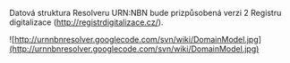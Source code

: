 Datová struktura Resolveru URN:NBN bude prizpůsobená verzi 2 Registru digitalizace (http://registrdigitalizace.cz/).


![http://urnnbnresolver.googlecode.com/svn/wiki/DomainModel.jpg](http://urnnbnresolver.googlecode.com/svn/wiki/DomainModel.jpg)